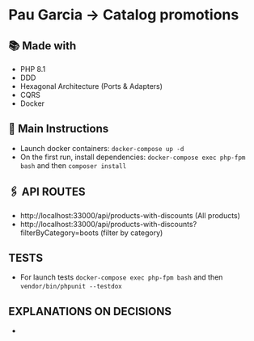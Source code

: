 # Pau Garcia -> Catalog promotions

## 📚 Made with
- PHP 8.1
- DDD
- Hexagonal Architecture (Ports & Adapters)
- CQRS
- Docker

## 🚀 Main Instructions 
- Launch docker containers: `docker-compose up -d`
- On the first run, install dependencies: `docker-compose exec php-fpm bash` and then `composer install`

## 🖇️ API ROUTES 
- http://localhost:33000/api/products-with-discounts (All products)
- http://localhost:33000/api/products-with-discounts?filterByCategory=boots (filter by category)

## TESTS
- For launch tests `docker-compose exec php-fpm bash` and then `vendor/bin/phpunit --testdox`

## EXPLANATIONS ON DECISIONS
- 
